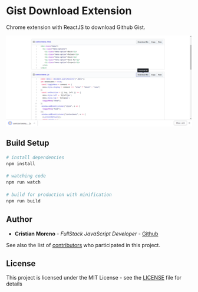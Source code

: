 # Gist Download Extension

Chrome extension with ReactJS to download Github Gist.

![Capture ext](./.readme-static/capture.png)

## Build Setup

``` bash
# install dependencies
npm install

# watching code
npm run watch

# build for production with minification
npm run build
```

## Author

* **Cristian Moreno** - *FullStack JavaScript Developer* - [Github](https://github.com/khriztianmoreno)

See also the list of [contributors](https://github.com/khriztianmoreno/pxnw-challenge/contributors) who participated in this project.

## License

This project is licensed under the MIT License - see the [LICENSE](LICENSE) file for details
